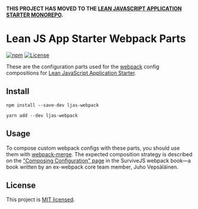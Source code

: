 **THIS PROJECT HAS MOVED TO THE [LEAN JAVASCRIPT APPLICATION STARTER MONOREPO](https://github.com/mattlean/lean-js-app-starter/tree/master/ljas-webpack).**

# Lean JS App Starter Webpack Parts

[![npm](https://img.shields.io/npm/v/ljas-webpack.svg?colorB=brightgreen)](https://npmjs.com/package/ljas-webpack) [![License](https://img.shields.io/badge/license-MIT-blue.svg)](https://github.com/mattlean/ljas-webpack/blob/master/LICENSE)

These are the configuration parts used for the [webpack](https://webpack.js.org) config compositions for [Lean JavaScript Application Starter](https://github.com/mattlean/lean-js-app-starter).

## Install

`npm install --save-dev ljas-webpack`

`yarn add --dev ljas-webpack`

## Usage

To compose custom webpack configs with these parts, you should use them with [webpack-merge](https://npmjs.com/package/webpack-merge). The expected composition strategy is described on the ["Composing Configuration" page](https://survivejs.com/webpack/developing/composing-configuration) in the SurviveJS webpack book—a book written by an ex-webpack core team member, Juho Vepsäläinen.

## License

This project is [MIT licensed](https://github.com/mattlean/ljas-webpack/blob/master/LICENSE).

